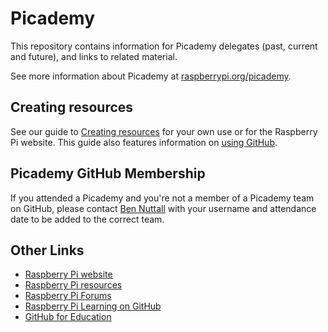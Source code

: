 # Picademy

This repository contains information for Picademy delegates (past, current and future), and links to related material.

See more information about Picademy at [raspberrypi.org/picademy](http://www.raspberrypi.org/picademy/).

## Creating resources

See our guide to [Creating resources](https://github.com/raspberrypilearning/creating-resources/blob/master/README.md) for your own use or for the Raspberry Pi website. This guide also features information on [using GitHub](https://github.com/raspberrypilearning/creating-resources/blob/master/github/README.md).

## Picademy GitHub Membership

If you attended a Picademy and you're not a member of a Picademy team on GitHub, please contact [Ben Nuttall](https://github.com/bennuttall) with your username and attendance date to be added to the correct team.

## Other Links

- [Raspberry Pi website](http://www.raspberrypi.org/)
- [Raspberry Pi resources](http://www.raspberrypi.org/resources)
- [Raspberry Pi Forums](http://www.raspberrypi.org/forums/)
- [Raspberry Pi Learning on GitHub](https://github.com/raspberrypilearning)
- [GitHub for Education](https://education.github.com/)
